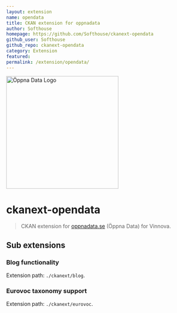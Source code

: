 ```yaml
---
layout: extension
name: opendata
title: CKAN extension for oppnadata
author: Softhouse
homepage: https://github.com/Softhouse/ckanext-opendata
github_user: Softhouse
github_repo: ckanext-opendata
category: Extension
featured: 
permalink: /extension/opendata/
---
```



<img src="http://oppnadata.se/img/sv-2rader.png" alt="Öppna Data Logo" width="300">

ckanext-opendata
================

> CKAN extension for [oppnadata.se](http://oppnadata.se) (Öppna Data) for Vinnova.

## Sub extensions

### Blog functionality

Extension path: `./ckanext/blog`.

### Eurovoc taxonomy support

Extension path: `./ckanext/eurovoc`.

